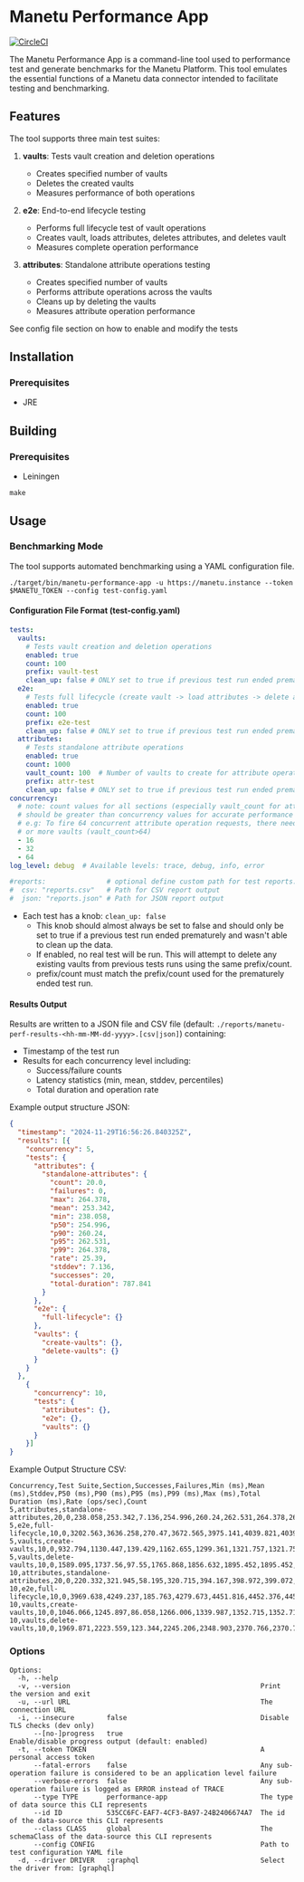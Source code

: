 # Manetu Performance App

[![CircleCI](https://circleci.com/gh/manetu/data-loader/tree/master.svg?style=svg)](https://circleci.com/gh/manetu/data-loader/tree/master)

The Manetu Performance App is a command-line tool used to performance test and generate benchmarks for the Manetu Platform. This tool emulates the essential functions of a Manetu data connector intended to facilitate testing and benchmarking.

## Features

The tool supports three main test suites:

1. **vaults**: Tests vault creation and deletion operations
    - Creates specified number of vaults
    - Deletes the created vaults
    - Measures performance of both operations

2. **e2e**: End-to-end lifecycle testing
    - Performs full lifecycle test of vault operations
    - Creates vault, loads attributes, deletes attributes, and deletes vault
    - Measures complete operation performance

3. **attributes**: Standalone attribute operations testing
    - Creates specified number of vaults
    - Performs attribute operations across the vaults
    - Cleans up by deleting the vaults
    - Measures attribute operation performance

See config file section on how to enable and modify the tests

## Installation

### Prerequisites
- JRE

## Building

### Prerequisites
- Leiningen

```shell
make
```

## Usage

### Benchmarking Mode
The tool supports automated benchmarking using a YAML configuration file.

```shell
./target/bin/manetu-performance-app -u https://manetu.instance --token $MANETU_TOKEN --config test-config.yaml
```

#### Configuration File Format (test-config.yaml)
```yaml
tests:
  vaults:
    # Tests vault creation and deletion operations
    enabled: true
    count: 100
    prefix: vault-test
    clean_up: false # ONLY set to true if previous test run ended prematurely and wasn't able to clean up data. See README.MD for more details.
  e2e:
    # Tests full lifecycle (create vault -> load attributes -> delete attributes -> delete vault)
    enabled: true
    count: 100
    prefix: e2e-test
    clean_up: false # ONLY set to true if previous test run ended prematurely and wasn't able to clean up data. See README.MD for more details.
  attributes:
    # Tests standalone attribute operations
    enabled: true
    count: 1000
    vault_count: 100  # Number of vaults to create for attribute operations
    prefix: attr-test
    clean_up: false # ONLY set to true if previous test run ended prematurely and wasn't able to clean up data. See README.MD for more details.
concurrency:
  # note: count values for all sections (especially vault_count for attributes)
  # should be greater than concurrency values for accurate performance measurements
  # e.g: To fire 64 concurrent attribute operation requests, there needs to be 64
  # or more vaults (vault_count>64)
  - 16
  - 32
  - 64
log_level: debug  # Available levels: trace, debug, info, error

#reports:               # optional define custom path for test reports. Default is ./reports/manetu-perf-results-<hh-mm-MM-dd-yyyy>.[csv|json]
#  csv: "reports.csv"   # Path for CSV report output
#  json: "reports.json" # Path for JSON report output

```

* Each test has a knob: `clean_up: false`
  * This knob should almost always be set to false and should only be set to true if a previous test run ended prematurely and wasn't able to clean up the data.
  * If enabled, no real test will be run. This will attempt to delete any existing vaults from previous tests runs using the same prefix/count.
  * prefix/count must match the prefix/count used for the prematurely ended test run.


#### Results Output
Results are written to a JSON file and CSV file (default: `./reports/manetu-perf-results-<hh-mm-MM-dd-yyyy>.[csv|json]`) containing:
- Timestamp of the test run
- Results for each concurrency level including:
    - Success/failure counts
    - Latency statistics (min, mean, stddev, percentiles)
    - Total duration and operation rate

Example output structure JSON:
```json
{
  "timestamp": "2024-11-29T16:56:26.840325Z",
  "results": [{
    "concurrency": 5,
    "tests": {
      "attributes": {
        "standalone-attributes": {
          "count": 20.0,
          "failures": 0,
          "max": 264.378,
          "mean": 253.342,
          "min": 238.058,
          "p50": 254.996,
          "p90": 260.24,
          "p95": 262.531,
          "p99": 264.378,
          "rate": 25.39,
          "stddev": 7.136,
          "successes": 20,
          "total-duration": 787.841
        }
      },
      "e2e": {
        "full-lifecycle": {}
      },
      "vaults": {
        "create-vaults": {},
        "delete-vaults": {}
      }
    }
  },
    {
      "concurrency": 10,
      "tests": {
        "attributes": {},
        "e2e": {},
        "vaults": {}
      }
    }]
}
```
Example Output Structure CSV:
```csv
Concurrency,Test Suite,Section,Successes,Failures,Min (ms),Mean (ms),Stddev,P50 (ms),P90 (ms),P95 (ms),P99 (ms),Max (ms),Total Duration (ms),Rate (ops/sec),Count
5,attributes,standalone-attributes,20,0,238.058,253.342,7.136,254.996,260.24,262.531,264.378,264.378,787.841,25.39,20.0
5,e2e,full-lifecycle,10,0,3202.563,3636.258,270.47,3672.565,3975.141,4039.821,4039.821,4039.821,7118.985,1.4,10.0
5,vaults,create-vaults,10,0,932.794,1130.447,139.429,1162.655,1299.361,1321.757,1321.757,1321.757,2243.901,4.46,10.0
5,vaults,delete-vaults,10,0,1589.095,1737.56,97.55,1765.868,1856.632,1895.452,1895.452,1895.452,3490.003,2.87,10.0
10,attributes,standalone-attributes,20,0,220.332,321.945,58.195,320.715,394.167,398.972,399.072,399.072,712.592,28.07,20.0
10,e2e,full-lifecycle,10,0,3969.638,4249.237,185.763,4279.673,4451.816,4452.376,4452.376,4452.376,4453.518,2.25,10.0
10,vaults,create-vaults,10,0,1046.066,1245.897,86.058,1266.006,1339.987,1352.715,1352.715,1352.715,1354.455,7.38,10.0
10,vaults,delete-vaults,10,0,1969.871,2223.559,123.344,2245.206,2348.903,2370.766,2370.766,2370.766,2372.024,4.22,10.0
```

### Options
```
Options:
  -h, --help
  -v, --version                                               Print the version and exit
  -u, --url URL                                               The connection URL
  -i, --insecure        false                                 Disable TLS checks (dev only)
      --[no-]progress   true                                  Enable/disable progress output (default: enabled)
  -t, --token TOKEN                                           A personal access token
      --fatal-errors    false                                 Any sub-operation failure is considered to be an application level failure
      --verbose-errors  false                                 Any sub-operation failure is logged as ERROR instead of TRACE
      --type TYPE       performance-app                       The type of data source this CLI represents
      --id ID           535CC6FC-EAF7-4CF3-BA97-24B2406674A7  The id of the data-source this CLI represents
      --class CLASS     global                                The schemaClass of the data-source this CLI represents
      --config CONFIG                                         Path to test configuration YAML file
  -d, --driver DRIVER   :graphql                              Select the driver from: [graphql]
```
